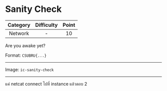 # Sanity Check

| Category | Difficulty | Point |
| :-: | :-: | :-: |
| Network | - | 10 |

Are you awake yet?

Format: `CSUBRU{...}`

---

Image: `ic-sanity-check`

---

แค่ netcat connect ไปที่ instance แล้วตอบ 2
